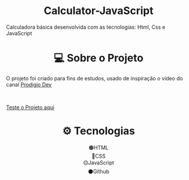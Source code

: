 <h1 align="center">Calculator-JavaScript</h1>

<p>Calculadora básica desenvolvida com as tecnologias: Html, Css e JavaScript</p>

<h1 align="center">💻 Sobre o Projeto</h1>

<p>O projeto foi criado para fins de estudos, usado de inspiração o video do canal <a href="https://www.youtube.com/watch?v=RD1c4IhUe7Q" target="_blank"> Prodigio Dev</a></p>
<br>
<p><a href="https://calculator-js.bohr.io" target="_blank">Teste o Projeto aqui</a></p>

<h1 align="center"> ⚙ Tecnologias </h1>

<p align="center"> 🟠HTML<br/> 🔵CSS<br/> 🟡JavaScript<br/> ⚫Github</p>
